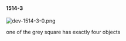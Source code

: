 #### 1514-3
![dev-1514-3-0.png](https://github.com/lil-lab/nlvr/raw/master/nlvr/dev/images/0/dev-1514-3-0.png "dev-1514-3-0.png")

one of the grey square has exactly four objects